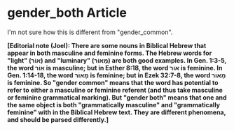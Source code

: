 # gender_both Article
I'm not sure how this is different from "gender_common".  

**[Editorial note (Joel): There are some nouns in Biblical Hebrew that appear in both masculine and feminine forms.  The Hebrew words for "light" (אוֹר) and "luminary" (מָאוֹר) are both good examples.  In Gen. 1:3-5, the word אוֹר is masculine; but in Esther 8:18, the word אוֹר is feminine.  In Gen. 1:14-18, the word מָאוֹר is feminine; but in Ezek 32:7-8, the word מָאוֹר is feminine.  So "gender common" means that the word has potential to refer to either a masculine or feminine referent (and thus take masculine or feminine grammatical marking).  But "gender both" means that one and the same object is both "grammatically masculine" and "grammatically feminine" with in the Biblical Hebrew text.  They are different phenomena, and should be parsed differently.]**